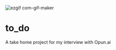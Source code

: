 ![ezgif com-gif-maker](https://user-images.githubusercontent.com/67491535/121304886-c6805d80-c8b1-11eb-89c8-88e3de318af2.gif)
# to_do

A take home project for my interview with Opun.ai

